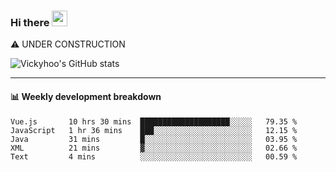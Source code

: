 ### Hi there <a href="https://www.gautamkrishnar.com/"><img src="https://media.giphy.com/media/hvRJCLFzcasrR4ia7z/giphy.gif" width="25px"></a>
⚠️ UNDER CONSTRUCTION

![Vickyhoo's GitHub stats](https://github-readme-stats.vercel.app/api?username=vickyhoo&theme=react&show_icons=true)

---

#### :bar_chart: Weekly development breakdown

<!--START_SECTION:waka-->
```text
Vue.js       10 hrs 30 mins  ████████████████████░░░░░   79.35 % 
JavaScript   1 hr 36 mins    ███░░░░░░░░░░░░░░░░░░░░░░   12.15 % 
Java         31 mins         █░░░░░░░░░░░░░░░░░░░░░░░░   03.95 % 
XML          21 mins         ▓░░░░░░░░░░░░░░░░░░░░░░░░   02.66 % 
Text         4 mins          ░░░░░░░░░░░░░░░░░░░░░░░░░   00.59 % 
```
<!--END_SECTION:waka-->


<!--
**vickyhoo/vickyhoo** is a ✨ _special_ ✨ repository because its `README.md` (this file) appears on your GitHub profile.

Here are some ideas to get you started:

- 🔭 I’m currently working on ...
- 🌱 I’m currently learning ...
- 👯 I’m looking to collaborate on ...
- 🤔 I’m looking for help with ...
- 💬 Ask me about ...
- 📫 How to reach me: ...
- 😄 Pronouns: ...
- ⚡ Fun fact: ...
-->

